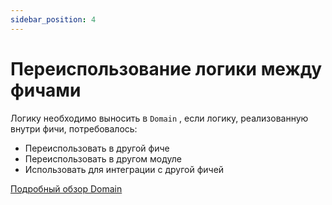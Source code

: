 ```yaml
---
sidebar_position: 4
---
```


# Переиспользование логики между фичами

Логику необходимо выносить в `Domain` , если логику, реализованную внутри фичи, потребовалось:

- Переиспользовать в другой фиче
- Переиспользовать в другом модуле
- Использовать для интеграции с другой фичей

[Подробный обзор Domain](../domain)
